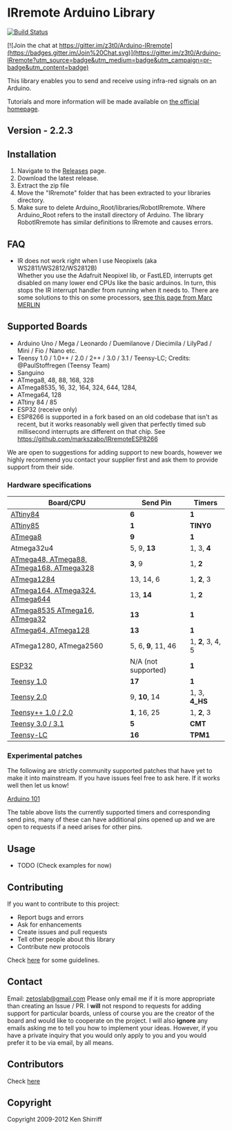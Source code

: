 # IRremote Arduino Library

[![Build Status](https://travis-ci.org/z3t0/Arduino-IRremote.svg?branch=master)](https://travis-ci.org/z3t0/Arduino-IRremote)

[![Join the chat at https://gitter.im/z3t0/Arduino-IRremote](https://badges.gitter.im/Join%20Chat.svg)](https://gitter.im/z3t0/Arduino-IRremote?utm_source=badge&utm_medium=badge&utm_campaign=pr-badge&utm_content=badge)

This library enables you to send and receive using infra-red signals on an Arduino.

Tutorials and more information will be made available on [the official homepage](http://z3t0.github.io/Arduino-IRremote/).

## Version - 2.2.3

## Installation
1. Navigate to the [Releases](https://github.com/z3t0/Arduino-IRremote/releases) page.
2. Download the latest release.
3. Extract the zip file
4. Move the "IRremote" folder that has been extracted to your libraries directory.
5. Make sure to delete Arduino_Root/libraries/RobotIRremote. Where Arduino_Root refers to the install directory of Arduino. The library RobotIRremote has similar definitions to IRremote and causes errors.


## FAQ
- IR does not work right when I use Neopixels (aka WS2811/WS2812/WS2812B)  
Whether you use the Adafruit Neopixel lib, or FastLED, interrupts get disabled on many lower end CPUs like the basic arduinos. In turn, this stops the IR interrupt handler from running when it needs to. There are some solutions to this on some processors, [see this page from Marc MERLIN](http://marc.merlins.org/perso/arduino/post_2017-04-03_Arduino-328P-Uno-Teensy3_1-ESP8266-ESP32-IR-and-Neopixels.html)


## Supported Boards
- Arduino Uno / Mega / Leonardo / Duemilanove / Diecimila / LilyPad / Mini / Fio / Nano etc.
- Teensy 1.0 / 1.0++ / 2.0 / 2++ / 3.0 / 3.1 / Teensy-LC; Credits: @PaulStoffregen (Teensy Team)
- Sanguino
- ATmega8, 48, 88, 168, 328
- ATmega8535, 16, 32, 164, 324, 644, 1284,
- ATmega64, 128
- ATtiny 84 / 85
- ESP32 (receive only)
- ESP8266 is supported in a fork based on an old codebase that isn't as recent, but it works reasonably well given that perfectly timed sub millisecond interrupts are different on that chip. See https://github.com/markszabo/IRremoteESP8266

We are open to suggestions for adding support to new boards, however we highly recommend you contact your supplier first and ask them to provide support from their side.

### Hardware specifications

| Board/CPU                                                                | Send Pin            | Timers            |
|--------------------------------------------------------------------------|---------------------|-------------------|
| [ATtiny84](https://github.com/SpenceKonde/ATTinyCore)                    | **6**               | **1**             |
| [ATtiny85](https://github.com/SpenceKonde/ATTinyCore)                    | **1**               | **TINY0**         |
| [ATmega8](https://github.com/MCUdude/MiniCore)                           | **9**               | **1**             |
| Atmega32u4                                                               | 5, 9, **13**        | 1, 3, **4**       |
| [ATmega48, ATmega88, ATmega168, ATmega328](https://github.com/MCUdude/MiniCore) | **3**, 9     | 1, **2**          |
| [ATmega1284](https://github.com/MCUdude/MightyCore)                      | 13, 14, 6           | 1, **2**, 3       |
| [ATmega164, ATmega324, ATmega644](https://github.com/MCUdude/MightyCore) | 13, **14**          | 1, **2**          |
| [ATmega8535 ATmega16, ATmega32](https://github.com/MCUdude/MightyCore)   | **13**              | **1**             |
| [ATmega64, ATmega128](https://github.com/MCUdude/MegaCore)               | **13**              | **1**             |
| ATmega1280, ATmega2560                                                   | 5, 6, **9**, 11, 46 | 1, **2**, 3, 4, 5 |
| [ESP32](http://esp32.net/)                                               | N/A (not supported) | **1**             |
| [Teensy 1.0](https://www.pjrc.com/teensy/)                               | **17**              | **1**             |
| [Teensy 2.0](https://www.pjrc.com/teensy/)                               | 9, **10**, 14       | 1, 3, **4_HS**    |
| [Teensy++ 1.0 / 2.0](https://www.pjrc.com/teensy/)                       | **1**, 16, 25       | 1, **2**, 3       |
| [Teensy 3.0 / 3.1](https://www.pjrc.com/teensy/)                         | **5**               | **CMT**           |
| [Teensy-LC](https://www.pjrc.com/teensy/)                                | **16**              | **TPM1**          |


### Experimental patches
The following are strictly community supported patches that have yet to make it into mainstream. If you have issues feel free to ask here. If it works well then let us know!

[Arduino 101](https://github.com/z3t0/Arduino-IRremote/pull/481#issuecomment-311243146)

The table above lists the currently supported timers and corresponding send pins, many of these can have additional pins opened up and we are open to requests if a need arises for other pins.

## Usage
- TODO (Check examples for now)

## Contributing
If you want to contribute to this project:
- Report bugs and errors
- Ask for enhancements
- Create issues and pull requests
- Tell other people about this library
- Contribute new protocols

Check [here](Contributing.md) for some guidelines.

## Contact
Email: zetoslab@gmail.com
Please only email me if it is more appropriate than creating an Issue / PR. I **will** not respond to requests for adding support for particular boards, unless of course you are the creator of the board and would like to cooperate on the project. I will also **ignore** any emails asking me to tell you how to implement your ideas. However, if you have a private inquiry that you would only apply to you and you would prefer it to be via email, by all means.

## Contributors
Check [here](Contributors.md)

## Copyright
Copyright 2009-2012 Ken Shirriff
